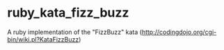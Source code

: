 ruby_kata_fizz_buzz
===================

A ruby implementation of the "FizzBuzz" kata (http://codingdojo.org/cgi-bin/wiki.pl?KataFizzBuzz)
